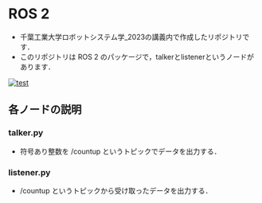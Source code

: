 # ROS 2
* 千葉工業大学ロボットシステム学_2023の講義内で作成したリポジトリです．
* このリポジトリは ROS 2 のパッケージで，talkerとlistenerというノードがあります．

[![test](https://github.com/masato4988/mypkg/actions/workflows/test.yml/badge.svg)](https://github.com/masato4988/mypkg/actions/workflows/test.yml)

## 各ノードの説明

### talker.py
* 符号あり整数を /countup というトピックでデータを出力する．
### listener.py
* /countup というトピックから受け取ったデータを出力する．
